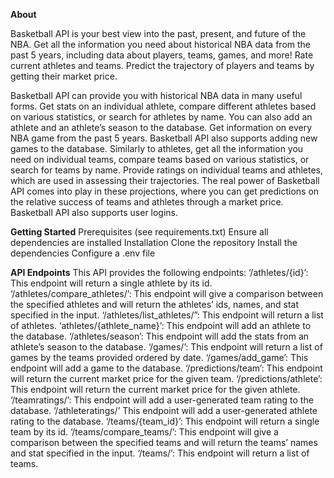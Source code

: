 **About** 

Basketball API is your best view into the past, present, and future of the NBA. Get all the information you need about historical NBA data from the past 5 years, including data about players, teams, games, and more! Rate current athletes and teams. Predict the trajectory of players and teams by getting their market price.

Basketball API can provide you with historical NBA data in many useful forms. Get stats on an individual athlete, compare different athletes based on various statistics, or search for athletes by name. You can also add an athlete and an athlete’s season to the database. Get information on every NBA game from the past 5 years. Basketball API also supports adding new games to the database. Similarly to athletes, get all the information you need on individual teams, compare teams based on various statistics, or search for teams by name. Provide ratings on individual teams and athletes, which are used in assessing their trajectories. The real power of Basketball API comes into play in these projections, where you can get predictions on the relative success of teams and athletes through a market price. Basketball API also supports user logins.

**Getting Started**
Prerequisites (see requirements.txt)
Ensure all dependencies are installed
Installation
Clone the repository
Install the dependencies
Configure a .env file

**API Endpoints**
This API provides the following endpoints:
‘/athletes/{id}’: This endpoint will return a single athlete by its id.
‘/athletes/compare_athletes/’: This endpoint will give a comparison between the specified athletes and will return the athletes’ ids, names, and stat specified in the input.
‘/athletes/list_athletes/”: This endpoint will return a list of athletes.
‘athletes/{athlete_name}’: This endpoint will add an athlete to the database.
‘/athletes/season’: This endpoint will add the stats from an athlete’s season to the database.
‘/games/’: This endpoint will return a list of games by the teams provided ordered by date.
‘/games/add_game’: This endpoint will add a game to the database.
‘/predictions/team’: This endpoint will return the current market price for the given team.
‘/predictions/athlete’: This endpoint will return the current market price for the given athlete.
‘/teamratings/’: This endpoint will add a user-generated team rating to the database.
‘/athleteratings/’ This endpoint will add a user-generated athlete rating to the database.
‘/teams/{team_id}’: This endpoint will return a single team by its id.
‘/teams/compare_teams/’: This endpoint will give a comparison between the specified teams and will return the teams’ names and stat specified in the input.
‘/teams/’: This endpoint will return a list of teams.




